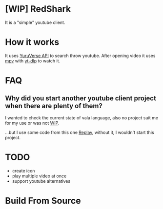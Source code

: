 # [WIP] RedShark
It is a "simple" youtube client.

# How it works
It uses [YuruVerse API](https://funami.tech) to search throw youtube.
After opening video it uses [mpv](https://mpv.io) with [yt-dlp](https://github.com/yt-dlp/yt-dlp) to watch it.

# FAQ
## Why did you start another youtube client project when there are plenty of them?
I wanted to check the current state of vala language, also no project suit me for my use or was not [WIP](https://dont-ship.it/).

...but I use some code from this one [Replay](https://github.com/nahuelwexd/Replay), without it, I wouldn't start this project.

# TODO
* create icon 
* play multiple video at once
* support youtube alternatives

# Build From Source




